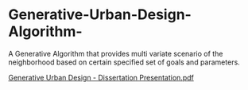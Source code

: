 # Generative-Urban-Design-Algorithm-
A Generative Algorithm that provides multi variate scenario of the neighborhood based on certain specified set of goals and parameters.


[Generative Urban Design - Dissertation Presentation.pdf](https://github.com/user-attachments/files/17484766/Generative.Urban.Design.-.Dissertation.Presentation.pdf)

